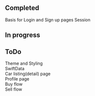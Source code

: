 ## Completed
Basis for Login and Sign up pages
Session   

## In progress


## ToDo
Theme and Styling   
SwiftData   
Car listing(detail) page   
Profile page   
Buy flow   
Sell flow   
